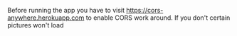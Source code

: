 Before running the app you have to visit https://cors-anywhere.herokuapp.com to enable CORS work around. If you don't certain pictures won't load
